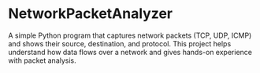 # NetworkPacketAnalyzer
A simple Python program that captures network packets (TCP, UDP, ICMP) and shows their source, destination, and protocol. This project helps understand how data flows over a network and gives hands-on experience with packet analysis.
